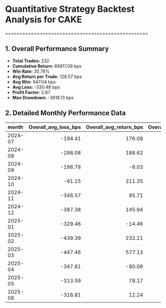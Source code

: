 # Quantitative Strategy Backtest Analysis for CAKE
==================================================

## 1. Overall Performance Summary

- **Total Trades:** 232
- **Cumulative Return:** 68817.09 bps
- **Win Rate:** 35.78%
- **Avg Return per Trade:** 126.57 bps
- **Avg Win:** 947.04 bps
- **Avg Loss:** -330.48 bps
- **Profit Factor:** 2.87
- **Max Drawdown:** -3618.13 bps

## 2. Detailed Monthly Performance Data

| month   |   Overall_avg_loss_bps |   Overall_avg_return_bps |   Overall_avg_win_bps |   Overall_cumulative_return_bps |   Overall_max_drawdown_bps |   Overall_median_return_bps |   Overall_std_return_bps |   Overall_total_trades |   Overall_win_rate |   long_avg_loss_bps |   long_avg_return_bps |   long_avg_win_bps |   long_cumulative_return_bps |   long_max_drawdown_bps |   long_median_return_bps |   long_std_return_bps |   long_total_trades |   long_win_rate |   short_avg_loss_bps |   short_avg_return_bps |   short_avg_win_bps |   short_cumulative_return_bps |   short_max_drawdown_bps |   short_median_return_bps |   short_std_return_bps |   short_total_trades |   short_win_rate |
|:--------|-----------------------:|-------------------------:|----------------------:|--------------------------------:|---------------------------:|----------------------------:|-------------------------:|-----------------------:|-------------------:|--------------------:|----------------------:|-------------------:|-----------------------------:|------------------------:|-------------------------:|----------------------:|--------------------:|----------------:|---------------------:|-----------------------:|--------------------:|------------------------------:|-------------------------:|--------------------------:|-----------------------:|---------------------:|-----------------:|
| 2024-07 |                -194.41 |                   176.08 |                793.57 |                         2746.09 |                   -1674.75 |                      -48.35 |                   721.68 |                  16.00 |               0.38 |             -224.29 |                107.13 |             549.01 |                       693.91 |                 -872.62 |                   -74.51 |                472.19 |                7.00 |            0.43 |              -174.49 |                 229.72 |             1038.12 |                       1919.02 |                  -955.37 |                    -47.41 |                 863.67 |                 9.00 |             0.33 |
| 2024-08 |                -298.08 |                   188.62 |               1022.95 |                         3057.50 |                   -1391.06 |                     -218.38 |                  1071.98 |                  19.00 |               0.37 |             -307.44 |                 78.61 |             561.17 |                       571.08 |                -1172.09 |                   -64.75 |                596.45 |                9.00 |            0.44 |              -291.39 |                 287.62 |             1638.65 |                       2352.09 |                 -1671.72 |                   -248.83 |                1357.39 |                10.00 |             0.30 |
| 2024-09 |                -198.78 |                    -6.03 |                407.00 |                         -265.72 |                   -1446.14 |                     -100.57 |                   358.20 |                  22.00 |               0.32 |             -225.94 |                 89.35 |             467.69 |                       915.78 |                 -763.80 |                   -47.78 |                440.47 |               11.00 |            0.45 |              -180.67 |                -101.41 |              255.26 |                      -1082.38 |                 -1495.62 |                   -121.20 |                 210.74 |                11.00 |             0.18 |
| 2024-10 |                 -91.15 |                   211.35 |                293.85 |                         3325.62 |                      -6.56 |                      151.25 |                   295.21 |                  14.00 |               0.79 |             -133.45 |                 99.76 |             193.04 |                       705.09 |                   -5.95 |                   136.44 |                197.87 |                7.00 |            0.71 |                -6.56 |                 322.95 |              377.87 |                       2447.92 |                    -6.56 |                    218.54 |                 332.01 |                 7.00 |             0.86 |
| 2024-11 |                -346.57 |                    85.71 |               1012.04 |                         1236.79 |                   -2486.52 |                     -213.05 |                   855.59 |                  22.00 |               0.32 |             -381.06 |                260.15 |            1286.09 |                      3125.87 |                -1266.79 |                  -186.59 |               1046.55 |               13.00 |            0.38 |              -307.16 |                -166.25 |              326.92 |                      -1439.21 |                 -1791.31 |                   -218.37 |                 316.14 |                 9.00 |             0.22 |
| 2024-12 |                -387.38 |                   145.94 |               1822.09 |                         2457.69 |                   -3303.90 |                     -352.75 |                  1305.49 |                  29.00 |               0.24 |             -403.07 |                  1.47 |            1012.83 |                      -462.87 |                -3061.27 |                  -352.11 |                899.42 |               14.00 |            0.29 |              -374.31 |                 280.77 |             2901.10 |                       3062.30 |                 -1957.34 |                   -456.46 |                1581.87 |                15.00 |             0.20 |
| 2025-01 |                -329.46 |                   -14.46 |                418.66 |                         -467.25 |                   -1680.30 |                     -255.19 |                   473.10 |                  19.00 |               0.42 |             -336.31 |               -176.54 |             196.26 |                     -1661.15 |                -1688.72 |                  -301.88 |                263.21 |               10.00 |            0.30 |              -317.46 |                 165.63 |              552.11 |                       1431.73 |                  -542.58 |                    124.83 |                 577.85 |                 9.00 |             0.56 |
| 2025-02 |                -439.39 |                   232.21 |               3052.93 |                         4617.31 |                   -3618.13 |                     -476.19 |                  1416.15 |                  26.00 |               0.19 |             -445.25 |                349.80 |            3000.00 |                      3923.51 |                -2094.95 |                  -500.00 |               1454.65 |               13.00 |            0.23 |              -434.05 |                 114.62 |             3132.34 |                        498.29 |                 -3865.24 |                   -476.19 |                1366.49 |                13.00 |             0.15 |
| 2025-03 |                -447.46 |                   577.13 |               1601.71 |                         9790.69 |                   -1035.71 |                     -117.15 |                  1327.26 |                  14.00 |               0.50 |             -425.92 |                730.30 |            2271.93 |                      5355.68 |                 -691.57 |                  -299.92 |               1496.91 |                7.00 |            0.43 |              -476.19 |                 423.95 |             1099.05 |                       2888.18 |                  -476.19 |                     65.62 |                1111.56 |                 7.00 |             0.57 |
| 2025-04 |                -347.81 |                   -80.06 |                410.82 |                        -1395.13 |                   -1781.83 |                     -227.97 |                   399.62 |                  17.00 |               0.35 |             -300.62 |                -51.95 |             445.39 |                      -529.34 |                 -728.09 |                   -85.50 |                409.44 |                9.00 |            0.33 |              -404.42 |                -111.67 |              376.24 |                       -914.17 |                 -1556.61 |                   -321.15 |                 385.84 |                 8.00 |             0.38 |
| 2025-05 |                -313.59 |                    78.17 |                796.40 |                         1035.96 |                   -1584.18 |                      -88.57 |                   650.13 |                  17.00 |               0.35 |             -384.64 |                200.46 |            1175.64 |                      1447.94 |                -1025.54 |                  -219.74 |                794.16 |                8.00 |            0.38 |              -254.39 |                 -30.54 |              417.16 |                       -359.87 |                 -1305.31 |                    -88.57 |                 461.14 |                 9.00 |             0.33 |
| 2025-06 |                -316.81 |                    12.24 |                615.52 |                          -41.09 |                   -2423.89 |                     -150.44 |                   555.50 |                  17.00 |               0.35 |             -410.47 |                 12.23 |             857.63 |                       -96.29 |                -2003.93 |                  -371.23 |                697.88 |                9.00 |            0.33 |              -204.42 |                  12.26 |              373.40 |                         55.74 |                  -985.22 |                    -79.49 |                 328.35 |                 8.00 |             0.38 |